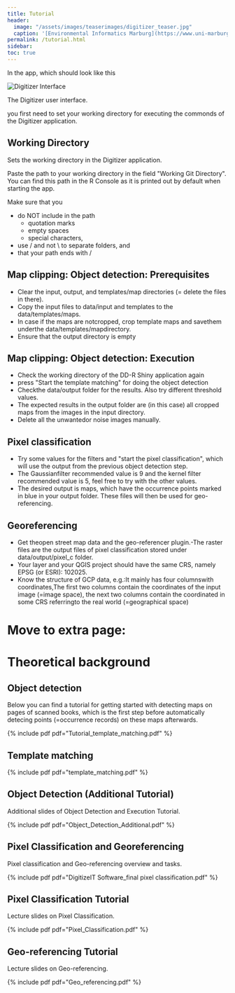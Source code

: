 ```yaml
---
title: Tutorial
header:
  image: "/assets/images/teaserimages/digitizer_teaser.jpg"
  caption: '[Environmental Informatics Marburg](https://www.uni-marburg.de/en/fb19/disciplines/physisch/environmentalinformatics){:target="_blank"}'
permalink: /tutorial.html
sidebar:
toc: true
---
```




In the app, which should look like this

![Digitizer Interface]({{site.baseurl}}/assets/images/shiny/DD_user_interface.png)
<figcaption> The Digitizer user interface.
</figcaption>

you first need to set your working directory for executing the commonds of the Digitizer application.



## Working Directory

Sets the working directory in the Digitizer application.

Paste the path to your working directory in the field "Working Git Directory". You can find this path in the R Console as it is printed out by default when starting the app.

Make sure that you
* do NOT include in the path
  * quotation marks
  * empty spaces
  * special characters,
* use / and not \ to separate folders, and
* that your path ends with /  








## Map clipping: Object detection: Prerequisites

* Clear the input, output, and templates/map directories (= delete the files in there).
* Copy the input files to data/input and templates to the data/templates/maps.
* In case if the maps are notcropped, crop template maps and savethem underthe data/templates/mapdirectory.
* Ensure that the output directory is empty


## Map clipping: Object detection: Execution

* Check the working directory of the DD-R Shiny application again
* press "Start the template matching" for doing the object detection
* Checkthe data/output folder for the results. Also try different threshold values.
* The expected results in the output folder are (in this case) all cropped maps from the images in the input directory.
* Delete all the unwantedor noise images manually.


## Pixel classification

* Try some values for the filters and "start the pixel classification", which will use the output from the previous object detection step.
* The Gaussianfilter recommended value is 9 and the kernel filter recommended value is 5, feel free to try with the other values.
* The desired output is maps, which have the occurrence points marked in blue in your output folder. These files will then be used for geo-referencing.


## Georeferencing

* Get theopen street map data and the geo-referencer plugin.-The raster files are the output files of pixel classification stored under data/output/pixel_c folder.
* Your layer and your QGIS project should have the same CRS, namely EPSG (or ESRI): 102025.
* Know the structure of GCP data, e.g.:It mainly has four columnswith coordinates,The first two columns contain the coordinates of the input image (=image space), the next two columns contain the coordinated in some CRS referringto the real world (=geographical space)




# Move to extra page: 


# Theoretical background

## Object detection

Below you can find a tutorial for getting started with detecting maps on pages of scanned books, which is the first step before automatically detecing points (=occurrence records) on these maps afterwards.

{% include pdf pdf="Tutorial_template_matching.pdf" %}

## Template matching

{% include pdf pdf="template_matching.pdf" %}

## Object Detection (Additional Tutorial)
Additional slides of Object Detection and Execution Tutorial.

{% include pdf pdf="Object_Detection_Additional.pdf" %}

## Pixel Classification and Georeferencing
Pixel classification  and Geo-referencing overview and tasks.

{% include pdf pdf="DigitizeIT Software_final pixel classification.pdf" %}

## Pixel Classification Tutorial
Lecture slides on Pixel Classification.

{% include pdf pdf="Pixel_Classification.pdf" %}

## Geo-referencing Tutorial
Lecture slides on Geo-referencing.

{% include pdf pdf="Geo_referencing.pdf" %}





<!--
## Digitizer Tutorial

Follow this Tutorial Step-by-Step:

{% include pdf pdf="DigitizeIT_Tutorial.pdf" %}

<br>

-->




